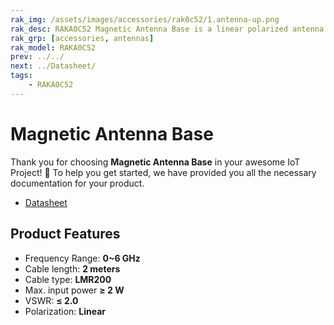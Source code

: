 ```yaml
---
rak_img: /assets/images/accessories/rak0c52/1.antenna-up.png
rak_desc: RAKA0C52 Magnetic Antenna Base is a linear polarized antenna that operates from 0-6GHz with a good VSWR of ≤ 2.0 and maximum input power of ≥ 2W. It has a coaxial cable attached to its magnetic base with a length of 2 meters.
rak_grp: [accessories, antennas]
rak_model: RAKA0C52
prev: ../../
next: ../Datasheet/
tags:
    - RAKA0C52
---
```


# Magnetic Antenna Base

Thank you for choosing **Magnetic Antenna Base** in your awesome IoT Project! 🎉 To help you get started, we have provided you all the necessary documentation for your product.

* [Datasheet](../Datasheet/)

## Product Features

-   Frequency Range: **0~6&nbsp;GHz**
-   Cable length: **2 meters**
-   Cable type: **LMR200**
-   Max. input power **≥ 2&nbsp;W**
-   VSWR: **≤ 2.0**
-   Polarization: **Linear**
